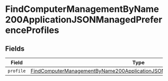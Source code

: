 # FindComputerManagementByName200ApplicationJSONManagedPreferenceProfiles


## Fields

| Field                                                                                                                                                                                       | Type                                                                                                                                                                                        | Required                                                                                                                                                                                    | Description                                                                                                                                                                                 |
| ------------------------------------------------------------------------------------------------------------------------------------------------------------------------------------------- | ------------------------------------------------------------------------------------------------------------------------------------------------------------------------------------------- | ------------------------------------------------------------------------------------------------------------------------------------------------------------------------------------------- | ------------------------------------------------------------------------------------------------------------------------------------------------------------------------------------------- |
| `profile`                                                                                                                                                                                   | [FindComputerManagementByName200ApplicationJSONManagedPreferenceProfilesProfile](../../models/operations/findcomputermanagementbyname200applicationjsonmanagedpreferenceprofilesprofile.md) | :heavy_minus_sign:                                                                                                                                                                          | N/A                                                                                                                                                                                         |
